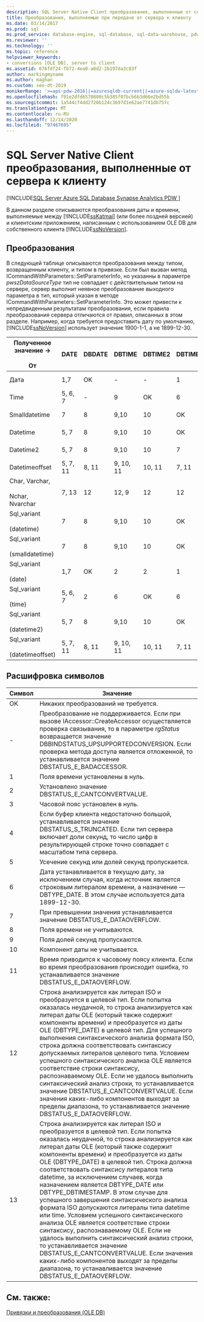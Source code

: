 ```yaml
---
description: SQL Server Native Client преобразования, выполненные от сервера к клиенту
title: Преобразования, выполняемые при передаче от сервера к клиенту
ms.date: 03/14/2017
ms.prod: sql
ms.prod_service: database-engine, sql-database, sql-data-warehouse, pdw
ms.reviewer: ''
ms.technology: ''
ms.topic: reference
helpviewer_keywords:
- conversions [OLE DB], server to client
ms.assetid: 676fdf24-fb72-4ea0-a8d2-2b197da3c83f
author: markingmyname
ms.author: maghan
ms.custom: seo-dt-2019
monikerRange: '>=aps-pdw-2016||=azuresqldb-current||=azure-sqldw-latest||>=sql-server-2016||>=sql-server-linux-2017||=azuresqldb-mi-current'
ms.openlocfilehash: f91e2dfd6570808c5b385f07bcb6b3d66e2bd55b
ms.sourcegitcommit: 1a544cf4dd2720b124c3697d1e62ae7741db757c
ms.translationtype: MT
ms.contentlocale: ru-RU
ms.lasthandoff: 12/14/2020
ms.locfileid: "97467695"
---
```

# <a name="sql-server-native-client-conversions-performed-from-server-to-client"></a>SQL Server Native Client преобразования, выполненные от сервера к клиенту
[!INCLUDE[SQL Server Azure SQL Database Synapse Analytics PDW ](../../includes/applies-to-version/sql-asdb-asdbmi-asa-pdw.md)]

  В данном разделе описываются преобразования даты и времени, выполняемые между [!INCLUDE[ssKatmai](../../includes/sskatmai-md.md)] (или более поздней версией) и клиентским приложением, написанным с использованием OLE DB для собственного клиента [!INCLUDE[ssNoVersion](../../includes/ssnoversion-md.md)].  
  
## <a name="conversions"></a>Преобразования  
 В следующей таблице описываются преобразования между типом, возвращенным клиенту, и типом в привязке. Если был вызван метод ICommandWithParameters::SetParameterInfo, но указанны в параметре *pwszDataSourceType* тип не совпадает с действительным типом на сервере, сервер выполнит неявное преобразование выходного параметра в тип, который указан в методе ICommandWithParameters::SetParameterInfo. Это может привести к непредвиденным результатам преобразования, если правила преобразования сервера отличаются от правил, описанных в этом разделе. Например, когда требуется предоставить дату по умолчанию, [!INCLUDE[ssNoVersion](../../includes/ssnoversion-md.md)] использует значение 1900-1-1, а не 1899-12-30.  
  
|Полученное значение -><br /><br /> От|DATE|DBDATE|DBTIME|DBTIME2|DBTIMESTAMP|DBTIMESTAMPOFFSET|FILETIME|BYTES|VARIANT|SSVARIANT|BSTR|STR|WSTR|  
|----------------------|----------|------------|------------|-------------|-----------------|-----------------------|--------------|-----------|-------------|---------------|----------|---------|----------|  
|Дата|1,7|OK|-|-|1|1,3|1,7|-|OK (VT_BSTR)|OK|OK|4|4|  
|Time|5, 6, 7|-|9|OK|6|3, 6|5, 6|-|OK (VT_BSTR)|OK|OK|4|4|  
|Smalldatetime|7|8|9,10|10|OK|3|7|-|7 (VT_DATE)|OK|OK|4|4|  
|Datetime|5, 7|8|9,10|10|OK|3|7|-|7 (VT_DATE)|OK|OK|4|4|  
|Datetime2|5, 7|8|9,10|10|7|3|5, 7|-|OK (VT_BSTR)|OK|OK|4|4|  
|Datetimeoffset|5, 7, 11|8, 11|9, 10, 11|10, 11|7, 11|OK|5, 7, 11|-|OK (VT_BSTR)|OK|OK|4|4|  
|Char, Varchar,<br /><br /> Nchar, Nvarchar|7, 13|12|12, 9|12|12|12|7, 13|Недоступно|Недоступно|Недоступно|Недоступно|Недоступно|Недоступно|  
|Sql_variant<br /><br /> (datetime)|7|8|9,10|10|OK|3|7|-|7 (VT_DATE)|OK|OK|4|4|  
|Sql_variant<br /><br /> (smalldatetime)|7|8|9,10|10|OK|3|7|-|7 (VT_DATE)|OK|OK|4|4|  
|Sql_variant<br /><br /> (date)|1,7|OK|2|2|1|1,3|1,7|-|OK (VT_BSTR)|OK|OK|4|4|  
|Sql_variant<br /><br /> (time)|5, 6, 7|2|6|OK|6|3, 6|5, 6|-|OK (VT_BSTR)|OK|OK|4|4|  
|Sql_variant<br /><br /> (datetime2)|5, 7|8|9,10|10|OK|3|5, 7|-|OK (VT_BSTR)|OK|OK|4|4|  
|Sql_variant<br /><br /> (datetimeoffset)|5, 7, 11|8, 11|9, 10, 11|10, 11|7, 11|OK|5, 7, 11|-|OK (VT_BSTR)|OK|OK|4|4|  
  
## <a name="key-to-symbols"></a>Расшифровка символов  
  
|Символ|Значение|  
|------------|-------------|  
|OK|Никаких преобразований не требуется.|  
|-|Преобразование не поддерживается. Если при вызове IAccessor::CreateAccessor осуществляется проверка связывания, то в параметре *rgStatus* возвращается значение DBBINDSTATUS_UPSUPPORTEDCONVERSION. Если проверка метода доступа является отложенной, то устанавливается значение DBSTATUS_E_BADACCESSOR.|  
|1|Поля времени установлены в нуль.|  
|2|Установлено значение DBSTATUS_E_CANTCONVERTVALUE.|  
|3|Часовой пояс установлен в нуль.|  
|4|Если буфер клиента недостаточно большой, устанавливается значение DBSTATUS_S_TRUNCATED. Если тип сервера включает доли секунд, то число цифр в результирующей строке точно совпадает с масштабом типа сервера.|  
|5|Усечение секунд или долей секунд пропускается.|  
|6|Дата устанавливается в текущую дату, за исключением случая, когда источник является строковым литералом времени, а назначение — DBTYPE_DATE. В этом случае используется дата 1899-12-30.|  
|7|При превышении значения устанавливается значение DBSTATUS_E_DATAOVERFLOW.|  
|8|Поля времени не учитываются.|  
|9|Поля долей секунд пропускаются.|  
|10|Компонент даты не учитывается.|  
|11|Время приводится к часовому поясу клиента. Если во время преобразования происходит ошибка, то устанавливается значение DBSTATUS_E_DATAOVERFLOW.|  
|12|Строка анализируется как литерал ISO и преобразуется в целевой тип. Если попытка оказалась неудачной, то строка анализируется как литерал даты OLE (который также содержит компоненты времени) и преобразуется из даты OLE (DBTYPE_DATE) в целевой тип. Для успешного выполнения синтаксического анализа формата ISO, строка должна соответствовать синтаксису допускаемых литералов целевого типа. Условием успешного синтаксического анализа OLE является соответствие строки синтаксису, распознаваемому OLE. Если не удалось выполнить синтаксический анализ строки, то устанавливается значение DBSTATUS_E_CANTCONVERTVALUE. Если значения каких-либо компонентов выходят за пределы диапазона, то устанавливается значение DBSTATUS_E_DATAOVERFLOW.|  
|13|Строка анализируется как литерал ISO и преобразуется в целевой тип. Если попытка оказалась неудачной, то строка анализируется как литерал даты OLE (который также содержит компоненты времени) и преобразуется из даты OLE (DBTYPE_DATE) в целевой тип. Строка должна соответствовать синтаксису литералов типа datetime, за исключением случаев, когда назначением является DBTYPE_DATE или DBTYPE_DBTIMESTAMP. В этом случае для успешного завершения синтаксического анализа формата ISO допускаются литералы типа datetime или time. Условием успешного синтаксического анализа OLE является соответствие строки синтаксису, распознаваемому OLE. Если не удалось выполнить синтаксический анализ строки, то устанавливается значение DBSTATUS_E_CANTCONVERTVALUE. Если значения каких-либо компонентов выходят за пределы диапазона, то устанавливается значение DBSTATUS_E_DATAOVERFLOW.|  
  
## <a name="see-also"></a>См. также:  
 [Привязки и преобразования &#40;OLE DB&#41;](../../relational-databases/native-client-ole-db-date-time/conversions-ole-db.md)  
  
  
